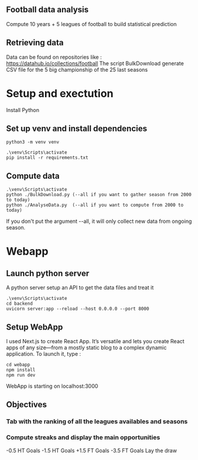 ## Football data analysis

Compute 10 years + 5 leagues of football to build statistical prediction

## Retrieving data
Data can be found on repositories like : https://datahub.io/collections/football
The script BulkDownload generate CSV file for the 5 big championship of the 25 last seasons

# Setup and exectution

Install Python

## Set up venv and install dependencies

```shell
python3 -m venv venv
```

```shell
.\venv\Scripts\activate
pip install -r requirements.txt
```

## Compute data

```shell
.\venv\Scripts\activate
python ./BulkDownload.py (--all if you want to gather season from 2000 to today)
python ./AnalyseData.py  (--all if you want to compute from 2000 to today)
```
If you don't put the argument --all, it will only collect new data from ongoing season.

# Webapp
## Launch python server
A python server setup an API to get the data files and treat it
```shell
.\venv\Scripts\activate
cd backend
uvicorn server:app --reload --host 0.0.0.0 --port 8000
```
## Setup WebApp
I used Next.js to create React App. It’s versatile and lets you create React apps of any size—from a mostly static blog to a complex dynamic application.
To launch it, type :
```shell
cd webapp
npm install
npm run dev
```
WebApp is starting on localhost:3000


## Objectives 

### Tab with the ranking of all the leagues availables and seasons
### Compute streaks and display the main opportunities

-0.5 HT Goals
-1.5 HT Goals
+1.5 FT Goals
-3.5 FT Goals
Lay the draw
